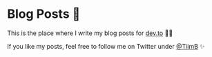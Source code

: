 # Blog Posts 📖

This is the place where I write my blog posts for [dev.to](https://dev.to/tiim) 👨‍💻

If you like my posts, feel free to follow me on Twitter under [@TiimB](https://twitter.com/TiimB) ✨
